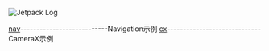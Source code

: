 ![Jetpack Log](https://developer.android.google.cn/images/jetpack/jetpack-hero.svg)

[nav](/nav)---------------------------Navigation示例
[cx](/cx)-----------------------------CameraX示例